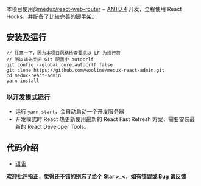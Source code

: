本项目使用[@medux/react-web-router](https://github.com/wooline/medux/tree/master/packages/react-web-router) + [ANTD 4](https://ant.design/index-cn) 开发，全程使用 React Hooks，并配备了比较完善的脚手架。

## 安装及运行

```
// 注意一下，因为本项目风格检查要求以 LF 为换行符
// 所以请先关闭 Git 配置中 autocrlf
git config --global core.autocrlf false
git clone https://github.com/wooline/medux-react-admin.git
cd medux-react-admin
yarn install
```

### 以开发模式运行

- 运行 `yarn start`，会自动启动一个开发服务器
- 开发模式时 React 热更新使用最新的 React Fast Refresh 方案，需要安装最新的 React Developer Tools。

## 代码介绍

- [语雀](https://www.yuque.com/medux/docs/medux-react-admin-2)

**欢迎批评指正，觉得还不错的别忘了给个 Star >\_<，如有错误或 Bug 请反馈**
